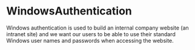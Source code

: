 # WindowsAuthentication
Windows authentication is used to build an internal company website (an intranet site) and we want our users to be able to use their standard Windows user names and passwords when accessing the website.
